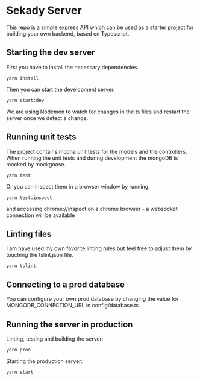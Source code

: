 # Sekady Server

This repo is a simple express API which can be used as a starter project for building your own backend, based on Typescript.

## Starting the dev server

First you have to install the necessary dependencies.

```yarn install```

Then you can start the development server.

```yarn start:dev```

We are using Nodemon to watch for changes in the ts files and restart the server once we detect a change.

## Running unit tests

The project contains mocha unit tests for the models and the controllers. When running the unit tests and during development the mongoDB is mocked by mockgoose.

```yarn test```

Or you can inspect them in a browser window by running:

```yarn test:inspect```

and accessing chrome://inspect on a chrome browser - a websocket connection will be available

## Linting files

I am have used my own favorite linting rules but feel free to adjust them by touching the tslint.json file.

```yarn tslint```

## Connecting to a prod database

You can configure your own prod database by changing the value for MONGODB_CONNECTION_URL in config/database.ts

## Running the server in production

Linting, testing and building the server:

```yarn prod```

Starting the production server:

```yarn start```

